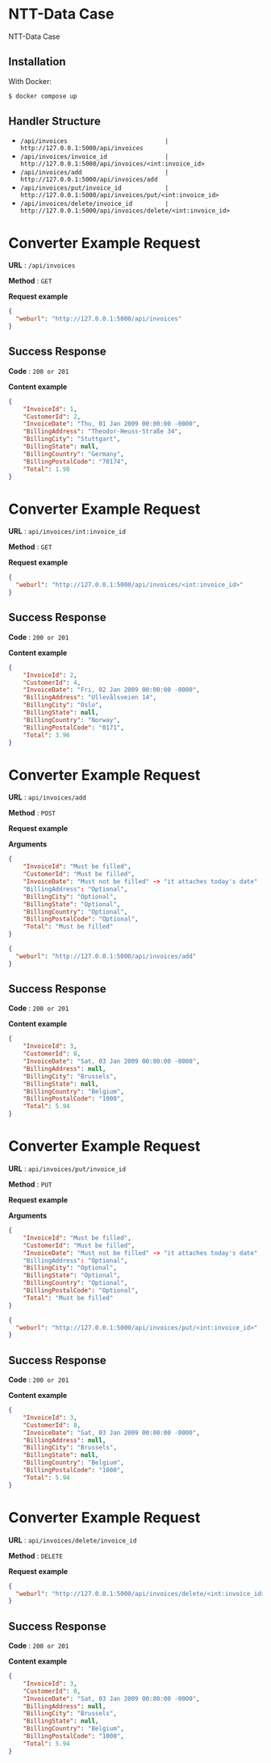 # NTT-Data Case

NTT-Data Case

## Installation

With Docker:

```sh
$ docker compose up
```

## Handler Structure

- `/api/invoices                           | http://127.0.0.1:5000/api/invoices`
- `/api/invoices/invoice_id                | http://127.0.0.1:5000/api/invoices/<int:invoice_id>`
- `/api/invoices/add                       | http://127.0.0.1:5000/api/invoices/add`
- `/api/invoices/put/invoice_id            | http://127.0.0.1:5000/api/invoices/put/<int:invoice_id>`
- `/api/invoices/delete/invoice_id         | http://127.0.0.1:5000/api/invoices/delete/<int:invoice_id>`

# Converter Example Request

**URL** : `/api/invoices`

**Method** : `GET`

**Request example**

```json
{
  "weburl": "http://127.0.0.1:5000/api/invoices"
}
```

## Success Response

**Code** : `200 or 201`

**Content example**

```json
{
    "InvoiceId": 1,
    "CustomerId": 2,
    "InvoiceDate": "Thu, 01 Jan 2009 00:00:00 -0000",
    "BillingAddress": "Theodor-Heuss-Straße 34",
    "BillingCity": "Stuttgart",
    "BillingState": null,
    "BillingCountry": "Germany",
    "BillingPostalCode": "70174",
    "Total": 1.98
}
```


# Converter Example Request

**URL** : `api/invoices/int:invoice_id`

**Method** : `GET`

**Request example**

```json
{
  "weburl": "http://127.0.0.1:5000/api/invoices/<int:invoice_id>"
}
```

## Success Response

**Code** : `200 or 201`

**Content example**

```json
{
    "InvoiceId": 2,
    "CustomerId": 4,
    "InvoiceDate": "Fri, 02 Jan 2009 00:00:00 -0000",
    "BillingAddress": "Ullevålsveien 14",
    "BillingCity": "Oslo",
    "BillingState": null,
    "BillingCountry": "Norway",
    "BillingPostalCode": "0171",
    "Total": 3.96
}
```

# Converter Example Request

**URL** : `api/invoices/add`

**Method** : `POST`

**Request example**

**Arguments**
```json
{
    "InvoiceId": "Must be filled",
    "CustomerId": "Must be filled",
    "InvoiceDate": "Must not be filled" -> "it attaches today's date"
    "BillingAddress": "Optional",
    "BillingCity": "Optional",
    "BillingState": "Optional",
    "BillingCountry": "Optional",
    "BillingPostalCode": "Optional",
    "Total": "Must be filled"
}
```


```json
{
  "weburl": "http://127.0.0.1:5000/api/invoices/add"
}
```

## Success Response

**Code** : `200 or 201`

**Content example**

```json
{
    "InvoiceId": 3,
    "CustomerId": 8,
    "InvoiceDate": "Sat, 03 Jan 2009 00:00:00 -0000",
    "BillingAddress": null,
    "BillingCity": "Brussels",
    "BillingState": null,
    "BillingCountry": "Belgium",
    "BillingPostalCode": "1000",
    "Total": 5.94
}
```

# Converter Example Request

**URL** : `api/invoices/put/invoice_id`

**Method** : `PUT`

**Request example**

**Arguments**
```json
{
    "InvoiceId": "Must be filled",
    "CustomerId": "Must be filled",
    "InvoiceDate": "Must not be filled" -> "it attaches today's date"
    "BillingAddress": "Optional",
    "BillingCity": "Optional",
    "BillingState": "Optional",
    "BillingCountry": "Optional",
    "BillingPostalCode": "Optional",
    "Total": "Must be filled"
}
```


```json
{
  "weburl": "http://127.0.0.1:5000/api/invoices/put/<int:invoice_id>"
}
```

## Success Response

**Code** : `200 or 201`

**Content example**

```json
{
    "InvoiceId": 3,
    "CustomerId": 8,
    "InvoiceDate": "Sat, 03 Jan 2009 00:00:00 -0000",
    "BillingAddress": null,
    "BillingCity": "Brussels",
    "BillingState": null,
    "BillingCountry": "Belgium",
    "BillingPostalCode": "1000",
    "Total": 5.94
}
```
# Converter Example Request

**URL** : `api/invoices/delete/invoice_id`

**Method** : `DELETE`

**Request example**


```json
{
  "weburl": "http://127.0.0.1:5000/api/invoices/delete/<int:invoice_id>"
}
```

## Success Response

**Code** : `200 or 201`

**Content example**

```json
{
    "InvoiceId": 3,
    "CustomerId": 8,
    "InvoiceDate": "Sat, 03 Jan 2009 00:00:00 -0000",
    "BillingAddress": null,
    "BillingCity": "Brussels",
    "BillingState": null,
    "BillingCountry": "Belgium",
    "BillingPostalCode": "1000",
    "Total": 5.94
}
```

